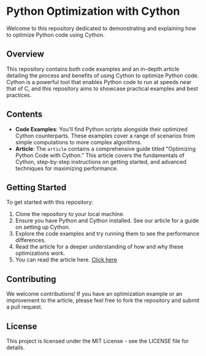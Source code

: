 # Python Optimization with Cython

Welcome to this repository dedicated to demonstrating and explaining how to optimize Python code using Cython.

## Overview

This repository contains both code examples and an in-depth article detailing the process and benefits of using Cython to optimize Python code. Cython is a powerful tool that enables Python code to run at speeds near that of C, and this repository aims to showcase practical examples and best practices.

## Contents

- **Code Examples**: You'll find Python scripts alongside their optimized Cython counterparts. These examples cover a range of scenarios from simple computations to more complex algorithms.
- **Article**: The `article` contains a comprehensive guide titled "Optimizing Python Code with Cython." This article covers the fundamentals of Cython, step-by-step instructions on getting started, and advanced techniques for maximizing performance.

## Getting Started

To get started with this repository:
1. Clone the repository to your local machine.
2. Ensure you have Python and Cython installed. See our article for a guide on setting up Cython.
3. Explore the code examples and try running them to see the performance differences.
4. Read the article for a deeper understanding of how and why these optimizations work.
5. You can read the article here.
  [Click here](link)
## Contributing

We welcome contributions! If you have an optimization example or an improvement to the article, please feel free to fork the repository and submit a pull request.

## License

This project is licensed under the MIT License - see the LICENSE file for details.